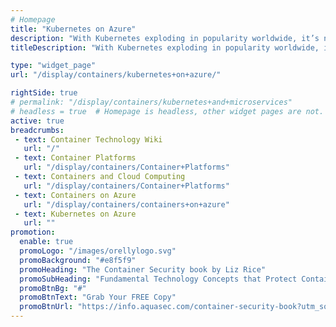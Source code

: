```yaml
---
# Homepage
title: "Kubernetes on Azure"
description: "With Kubernetes exploding in popularity worldwide, it’s no surprise that Kubernetes usage on Azure has grown more than 10x over the last year. This page gathers resources on how to create, run and monitor Kubernetes applications on Azure."
titleDescription: "With Kubernetes exploding in popularity worldwide, it’s no surprise that Kubernetes usage on Azure has grown more than 10x over the last year. This page gathers resources on how to create, run and monitor Kubernetes applications on Azure." 

type: "widget_page"
url: "/display/containers/kubernetes+on+azure/" 

rightSide: true 
# permalink: "/display/containers/kubernetes+and+microservices"
# headless = true  # Homepage is headless, other widget pages are not.
active: true
breadcrumbs:
 - text: Container Technology Wiki
   url: "/"
 - text: Container Platforms
   url: "/display/containers/Container+Platforms"
 - text: Containers and Cloud Computing
   url: "/display/containers/Container+Platforms"
 - text: Containers on Azure
   url: "/display/containers/containers+on+azure"
 - text: Kubernetes on Azure
   url: ""
promotion:
  enable: true
  promoLogo: "/images/orellylogo.svg"
  promoBackground: "#e8f5f9"
  promoHeading: "The Container Security book by Liz Rice"
  promoSubHeading: "Fundamental Technology Concepts that Protect Containerized Applications"
  promoBtnBg: "#"
  promoBtnText: "Grab Your FREE Copy"
  promoBtnUrl: "https://info.aquasec.com/container-security-book?utm_source=wiki"
---
```


